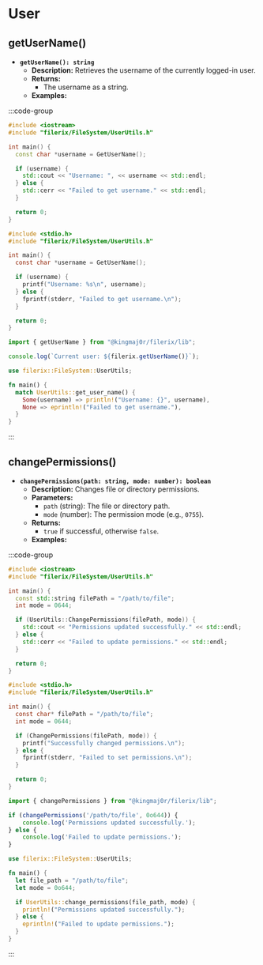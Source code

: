 # **User**

## getUserName()
- **`getUserName(): string`**  
  - **Description:** Retrieves the username of the currently logged-in user.  
  - **Returns:**  
    - The username as a string.  
  - **Examples:**

:::code-group

```cpp [<i class="devicon-cplusplus-plain colored"></i> C++]
#include <iostream>
#include "filerix/FileSystem/UserUtils.h"

int main() {
  const char *username = GetUserName();

  if (username) {
    std::cout << "Username: ", << username << std::endl;
  } else {
    std::cerr << "Failed to get username." << std::endl;
  }

  return 0;
}
```

```c [<i class="devicon-c-plain colored"></i> C]
#include <stdio.h>
#include "filerix/FileSystem/UserUtils.h"

int main() {
  const char *username = GetUserName();

  if (username) {
    printf("Username: %s\n", username);
  } else {
    fprintf(stderr, "Failed to get username.\n");
  }

  return 0;
}
```

```javascript [<i class="devicon-nodejs-plain colored"></i> Node.js]
import { getUserName } from "@kingmaj0r/filerix/lib";

console.log(`Current user: ${filerix.getUserName()}`);
```

```rust [<i class="devicon-rust-plain colored" style="color:#CE422B;"></i> Rust]
use filerix::FileSystem::UserUtils;

fn main() {
  match UserUtils::get_user_name() {
    Some(username) => println!("Username: {}", username),
    None => eprintln!("Failed to get username."),
  }
}
```

:::

## changePermissions()
- **`changePermissions(path: string, mode: number): boolean`**  
  - **Description:** Changes file or directory permissions.  
  - **Parameters:**  
    - `path` (string): The file or directory path.  
    - `mode` (number): The permission mode (e.g., `0755`).  
  - **Returns:**  
    - `true` if successful, otherwise `false`.  
  - **Examples:**

:::code-group

```cpp [<i class="devicon-cplusplus-plain colored"></i> C++]
#include <iostream>
#include "filerix/FileSystem/UserUtils.h"

int main() {
  const std::string filePath = "/path/to/file";
  int mode = 0644;

  if (UserUtils::ChangePermissions(filePath, mode)) {
    std::cout << "Permissions updated successfully." << std::endl;
  } else {
    std::cerr << "Failed to update permissions." << std::endl;
  }

  return 0;
}
```

```c [<i class="devicon-c-plain colored"></i> C]
#include <stdio.h>
#include "filerix/FileSystem/UserUtils.h"

int main() {
  const char* filePath = "/path/to/file";
  int mode = 0644;

  if (ChangePermissions(filePath, mode)) {
    printf("Successfully changed permissions.\n");
  } else {
    fprintf(stderr, "Failed to set permissions.\n");
  }

  return 0;
}
```

```javascript [<i class="devicon-nodejs-plain colored"></i> Node.js]
import { changePermissions } from "@kingmaj0r/filerix/lib";

if (changePermissions('/path/to/file', 0o644)) {
    console.log('Permissions updated successfully.');
} else {
    console.log('Failed to update permissions.');
}
```

```rust [<i class="devicon-rust-plain colored" style="color:#CE422B;"></i> Rust]
use filerix::FileSystem::UserUtils;

fn main() {
  let file_path = "/path/to/file";
  let mode = 0o644;

  if UserUtils::change_permissions(file_path, mode) {
    println!("Permissions updated successfully.");
  } else {
    eprintln!("Failed to update permissions.");
  }
}
```

:::
